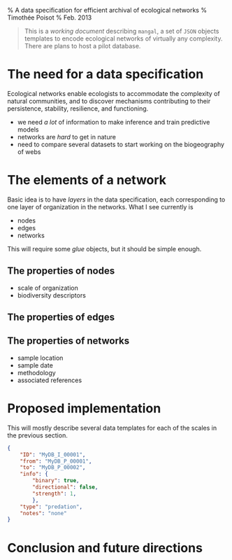 % A data specification for efficient archival of ecological networks
% Timothée Poisot
% Feb. 2013

> This is a *working document* describing `mangal`, a set of `JSON` objects templates to encode ecological networks of virtually any complexity. There are plans to host a pilot database.

# The need for a data specification

Ecological networks enable ecologists to accommodate the complexity of natural communities, and to discover mechanisms contributing to their persistence, stability, resilience, and functioning. 

- we need *a lot* of information to make inference and train predictive models
- networks are *hard* to get in nature
- need to compare several datasets to start working on the biogeography of webs

# The elements of a network

Basic idea is to have *layers* in the data specification, each corresponding to one layer of organization in the networks. What I see currently is

- nodes
- edges
- networks

This will require some *glue* objects, but it should be simple enough.

## The properties of nodes

- scale of organization
- biodiversity descriptors

## The properties of edges

## The properties of networks

- sample location
- sample date
- methodology
- associated references

# Proposed implementation

This will mostly describe several data templates for each of the scales in the previous section.

```json
{
    "ID": "MyDB_I_00001",
    "from": "MyDB_P_00001",
    "to": "MyDB_P_00002",
    "info": {
        "binary": true,
        "directional": false,
        "strength": 1,
        },
    "type": "predation",
    "notes": "none"
}
```

# Conclusion and future directions